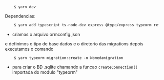 ``` 
    $ yarn dev  
```
Dependencias:
```bash
    $ yarn add typescript ts-node-dev express @type/express typeorm reflect-metadata sqlite3
```

- criamos o arquivo ormconfig.json

e definimos o tipo de base dados e o diretorio das migrations 
depois executamos  o comando 
``` 
    $ yarn typeorm migration:create -n Nomedamigration 
```

- para criar o BD .sqlite chamando a funcao ``createConnection()`` importada do modulo "typeorm"
